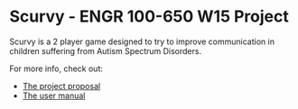 # Scurvy - ENGR 100-650 W15 Project

Scurvy is a 2 player game designed to try to improve communication in children suffering from Autism Spectrum Disorders.

For more info, check out:

- [The project proposal](docs/scurvy_proposal)
- [The user manual](docs/scurvy_manual)
